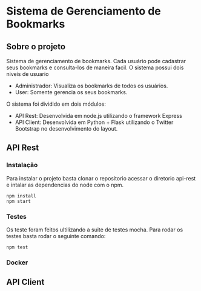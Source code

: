# Sistema de Gerenciamento de Bookmarks

## Sobre o projeto

Sistema de gerenciamento de bookmarks. Cada usuário pode cadastrar seus bookmarks e consulta-los de maneira facil.
O sistema possui dois niveis de usuario
- Administrador: Visualiza os bookmarks de todos os usuários.
- User: Somente gerencia os seus bookmarks. 

O sistema foi dividido em dois módulos:
- API Rest: Desenvolvida em node.js utilizando o framework Express
- API Client: Desenvolvida em Python + Flask utilizando o Twitter Bootstrap no desenvolvimento do layout.


## API Rest

### Instalação

Para instalar o projeto basta clonar o repositorio acessar o diretorio api-rest e intalar as dependencias do node com o npm.
```shell
npm install
npm start
```

### Testes

Os teste foram feitos ultilizando a suite de testes mocha. Para rodar os testes basta rodar o seguinte comando:

```shell
npm test
```

### Docker


## API Client 
